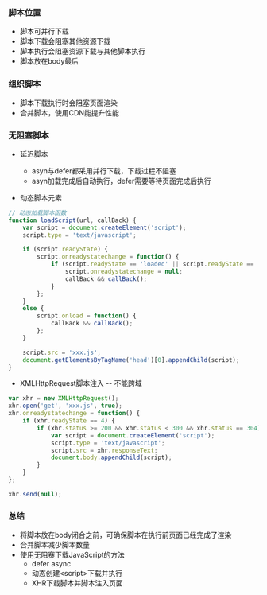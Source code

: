 ### 脚本位置
- 脚本可并行下载
- 脚本下载会阻塞其他资源下载
- 脚本执行会阻塞资源下载与其他脚本执行
- 脚本放在body最后

### 组织脚本
- 脚本下载执行时会阻塞页面渲染
- 合并脚本，使用CDN能提升性能

### 无阻塞脚本
- 延迟脚本
    - asyn与defer都采用并行下载，下载过程不阻塞
    - asyn加载完成后自动执行，defer需要等待页面完成后执行

- 动态脚本元素
```javascript
// 动态加载脚本函数
function loadScript(url, callBack) {
    var script = document.createElement('script');
    script.type = 'text/javascript';

    if (script.readyState) {
        script.onreadystatechange = function() {
            if (script.readyState == 'loaded' || script.readyState == 'complete') {
                script.onreadystatechange = null;
                callBack && callBack();
            }
        };
    }
    else {
        script.onload = function() {
            callBack && callBack();
        };
    }

    script.src = 'xxx.js';
    document.getElementsByTagName('head')[0].appendChild(script);
}
```
- XMLHttpRequest脚本注入 -- 不能跨域
```javascript
var xhr = new XMLHttpRequest();
xhr.open('get', 'xxx.js', true);
xhr.onreadystatechange = function() {
    if (xhr.readyState == 4) {
        if (xhr.status >= 200 && xhr.status < 300 && xhr.status == 304) {
            var script = document.createElement('script');
            script.type = 'text/javascript';
            script.src = xhr.responseText;
            document.body.appendChild(script);
        }
    }
};

xhr.send(null);
```

### 总结
- 将脚本放在body闭合之前，可确保脚本在执行前页面已经完成了渲染
- 合并脚本减少脚本数量
- 使用无阻赛下载JavaScript的方法
    - defer async
    - 动态创建\<script\>下载并执行
    - XHR下载脚本并脚本注入页面